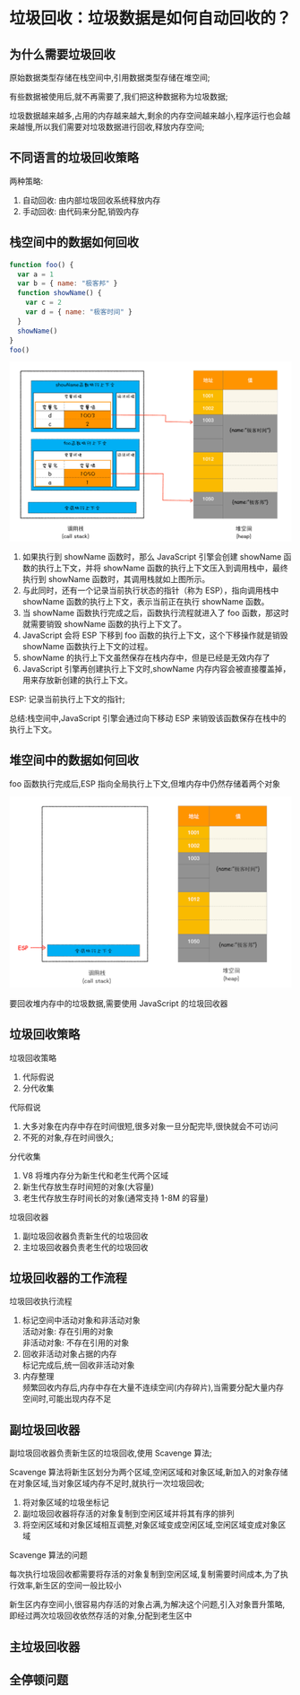 # 垃圾回收：垃圾数据是如何自动回收的？

## 为什么需要垃圾回收

原始数据类型存储在栈空间中,引用数据类型存储在堆空间;

有些数据被使用后,就不再需要了,我们把这种数据称为垃圾数据;

垃圾数据越来越多,占用的内存越来越大,剩余的内存空间越来越小,程序运行也会越来越慢,所以我们需要对垃圾数据进行回收,释放内存空间;

## 不同语言的垃圾回收策略

两种策略:

1. 自动回收: 由内部垃圾回收系统释放内存
2. 手动回收: 由代码来分配,销毁内存

## 栈空间中的数据如何回收

```js
function foo() {
  var a = 1
  var b = { name: "极客邦" }
  function showName() {
    var c = 2
    var d = { name: "极客时间" }
  }
  showName()
}
foo()
```

![内存分配](../images/03/ram.jpg)

1. 如果执行到 showName 函数时，那么 JavaScript 引擎会创建 showName 函数的执行上下文，并将 showName 函数的执行上下文压入到调用栈中，最终执行到 showName 函数时，其调用栈就如上图所示。
2. 与此同时，还有一个记录当前执行状态的指针（称为 ESP），指向调用栈中 showName 函数的执行上下文，表示当前正在执行 showName 函数。
3. 当 showName 函数执行完成之后，函数执行流程就进入了 foo 函数，那这时就需要销毁 showName 函数的执行上下文了。
4. JavaScript 会将 ESP 下移到 foo 函数的执行上下文，这个下移操作就是销毁 showName 函数执行上下文的过程。
5. showName 的执行上下文虽然保存在栈内存中，但是已经是无效内存了
6. JavaScript 引擎再创建执行上下文时,showName 内存内容会被直接覆盖掉，用来存放新创建的执行上下文。

ESP: 记录当前执行上下文的指针;

总结:栈空间中,JavaScript 引擎会通过向下移动 ESP 来销毁该函数保存在栈中的执行上下文。

## 堆空间中的数据如何回收

foo 函数执行完成后,ESP 指向全局执行上下文,但堆内存中仍然存储着两个对象

![内存状态](../images/03/ram_status.png)

要回收堆内存中的垃圾数据,需要使用 JavaScript 的垃圾回收器

## 垃圾回收策略

垃圾回收策略

1. 代际假说
2. 分代收集

代际假说

1. 大多对象在内存中存在时间很短,很多对象一旦分配完毕,很快就会不可访问
2. 不死的对象,存在时间很久;

分代收集

1. V8 将堆内存分为新生代和老生代两个区域
2. 新生代存放生存时间短的对象(大容量)
3. 老生代存放生存时间长的对象(通常支持 1-8M 的容量)

垃圾回收器

1. 副垃圾回收器负责新生代的垃圾回收
2. 主垃圾回收器负责老生代的垃圾回收

## 垃圾回收器的工作流程

垃圾回收执行流程

1. 标记空间中活动对象和非活动对象  
   活动对象: 存在引用的对象  
   非活动对象: 不存在引用的对象
2. 回收非活动对象占据的内存  
   标记完成后,统一回收非活动对象
3. 内存整理  
   频繁回收内存后,内存中存在大量不连续空间(内存碎片),当需要分配大量内存空间时,可能出现内存不足

## 副垃圾回收器

副垃圾回收器负责新生区的垃圾回收,使用 Scavenge 算法;

Scavenge 算法将新生区划分为两个区域,空闲区域和对象区域,新加入的对象存储在对象区域,当对象区域内存不足时,就执行一次垃圾回收;

1. 将对象区域的垃圾坐标记
2. 副垃圾回收器将存活的对象复制到空闲区域并将其有序的排列
3. 将空闲区域和对象区域相互调整,对象区域变成空闲区域,空闲区域变成对象区域

Scavenge 算法的问题

每次执行垃圾回收都需要将存活的对象复制到空闲区域,复制需要时间成本,为了执行效率,新生区的空间一般比较小

新生区内存空间小,很容易内存活的对象占满,为解决这个问题,引入对象晋升策略,即经过两次垃圾回收依然存活的对象,分配到老生区中

## 主垃圾回收器

## 全停顿问题
